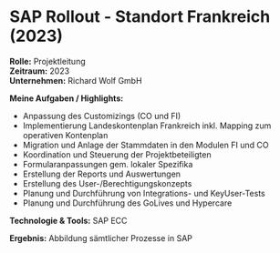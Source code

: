 # SAP Rollout - Standort Frankreich (2023)

**Rolle:** Projektleitung  
**Zeitraum:** 2023    
**Unternehmen:** Richard Wolf GmbH  

**Meine Aufgaben / Highlights:**
-	Anpassung des Customizings (CO und FI)
-	Implementierung Landeskontenplan Frankreich inkl. Mapping zum operativen Kontenplan
-	Migration und Anlage der Stammdaten in den Modulen FI und CO
-	Koordination und Steuerung der Projektbeteiligten
-	Formularanpassungen gem. lokaler Spezifika
-	Erstellung der Reports und Auswertungen
-	Erstellung des User-/Berechtigungskonzepts
-	Planung und Durchführung von Integrations- und KeyUser-Tests
-	Planung und Durchführung des GoLives und Hypercare


**Technologie & Tools:** SAP ECC

**Ergebnis:** Abbildung sämtlicher Prozesse in SAP
